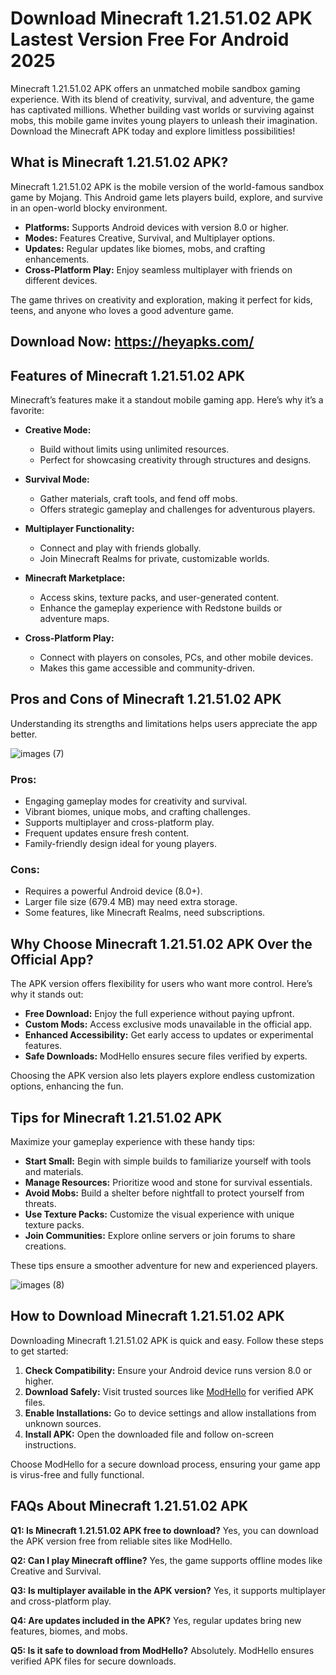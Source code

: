 # Download Minecraft 1.21.51.02 APK Lastest Version Free For Android 2025

Minecraft 1.21.51.02 APK offers an unmatched mobile sandbox gaming experience. With its blend of creativity, survival, and adventure, the game has captivated millions. Whether building vast worlds or surviving against mobs, this mobile game invites young players to unleash their imagination. Download the Minecraft APK today and explore limitless possibilities!

## What is Minecraft 1.21.51.02 APK?

Minecraft 1.21.51.02 APK is the mobile version of the world-famous sandbox game by Mojang. This Android game lets players build, explore, and survive in an open-world blocky environment.

- **Platforms:** Supports Android devices with version 8.0 or higher.
- **Modes:** Features Creative, Survival, and Multiplayer options.
- **Updates:** Regular updates like biomes, mobs, and crafting enhancements.
- **Cross-Platform Play:** Enjoy seamless multiplayer with friends on different devices.

The game thrives on creativity and exploration, making it perfect for kids, teens, and anyone who loves a good adventure game.

## Download Now: https://heyapks.com/

## Features of Minecraft 1.21.51.02 APK

Minecraft’s features make it a standout mobile gaming app. Here’s why it’s a favorite:

- **Creative Mode:**
  - Build without limits using unlimited resources.
  - Perfect for showcasing creativity through structures and designs.

- **Survival Mode:**
  - Gather materials, craft tools, and fend off mobs.
  - Offers strategic gameplay and challenges for adventurous players.

- **Multiplayer Functionality:**
  - Connect and play with friends globally.
  - Join Minecraft Realms for private, customizable worlds.

- **Minecraft Marketplace:**
  - Access skins, texture packs, and user-generated content.
  - Enhance the gameplay experience with Redstone builds or adventure maps.

- **Cross-Platform Play:**
  - Connect with players on consoles, PCs, and other mobile devices.
  - Makes this game accessible and community-driven.

## Pros and Cons of Minecraft 1.21.51.02 APK

Understanding its strengths and limitations helps users appreciate the app better.

![images (7)](https://github.com/user-attachments/assets/656d8b21-2363-4d3f-bbc9-40b2a3e4aefc)


### Pros:
- Engaging gameplay modes for creativity and survival.
- Vibrant biomes, unique mobs, and crafting challenges.
- Supports multiplayer and cross-platform play.
- Frequent updates ensure fresh content.
- Family-friendly design ideal for young players.

### Cons:
- Requires a powerful Android device (8.0+).
- Larger file size (679.4 MB) may need extra storage.
- Some features, like Minecraft Realms, need subscriptions.

## Why Choose Minecraft 1.21.51.02 APK Over the Official App?

The APK version offers flexibility for users who want more control. Here’s why it stands out:

- **Free Download:** Enjoy the full experience without paying upfront.
- **Custom Mods:** Access exclusive mods unavailable in the official app.
- **Enhanced Accessibility:** Get early access to updates or experimental features.
- **Safe Downloads:** ModHello ensures secure files verified by experts.

Choosing the APK version also lets players explore endless customization options, enhancing the fun.

## Tips for Minecraft 1.21.51.02 APK

Maximize your gameplay experience with these handy tips:

- **Start Small:** Begin with simple builds to familiarize yourself with tools and materials.
- **Manage Resources:** Prioritize wood and stone for survival essentials.
- **Avoid Mobs:** Build a shelter before nightfall to protect yourself from threats.
- **Use Texture Packs:** Customize the visual experience with unique texture packs.
- **Join Communities:** Explore online servers or join forums to share creations.

These tips ensure a smoother adventure for new and experienced players.

![images (8)](https://github.com/user-attachments/assets/8c45ad0a-874a-4793-877b-be4ed146fdae)


## How to Download Minecraft 1.21.51.02 APK

Downloading Minecraft 1.21.51.02 APK is quick and easy. Follow these steps to get started:

1. **Check Compatibility:** Ensure your Android device runs version 8.0 or higher.
2. **Download Safely:** Visit trusted sources like [ModHello](https://modhello.com) for verified APK files.
3. **Enable Installations:** Go to device settings and allow installations from unknown sources.
4. **Install APK:** Open the downloaded file and follow on-screen instructions.

Choose ModHello for a secure download process, ensuring your game app is virus-free and fully functional.

## FAQs About Minecraft 1.21.51.02 APK

**Q1: Is Minecraft 1.21.51.02 APK free to download?**
Yes, you can download the APK version free from reliable sites like ModHello.

**Q2: Can I play Minecraft offline?**
Yes, the game supports offline modes like Creative and Survival.

**Q3: Is multiplayer available in the APK version?**
Yes, it supports multiplayer and cross-platform play.

**Q4: Are updates included in the APK?**
Yes, regular updates bring new features, biomes, and mobs.

**Q5: Is it safe to download from ModHello?**
Absolutely. ModHello ensures verified APK files for secure downloads.

